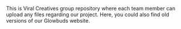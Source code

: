 This is Viral Creatives group repository where each team member can upload any files regarding our project. Here, you could also find old versions of our Glowbuds website.
